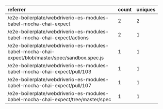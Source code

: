 | referrer                                                                                         | count | uniques |
| :----------------------------------------------------------------------------------------------- | :---- | :------ |
| /e2e-boilerplate/webdriverio-es-modules-babel-mocha-chai-expect                                  | 2     | 2       |
| /e2e-boilerplate/webdriverio-es-modules-babel-mocha-chai-expect/actions                          | 2     | 1       |
| /e2e-boilerplate/webdriverio-es-modules-babel-mocha-chai-expect/blob/master/spec/sandbox.spec.js | 1     | 1       |
| /e2e-boilerplate/webdriverio-es-modules-babel-mocha-chai-expect/pull/103                         | 1     | 1       |
| /e2e-boilerplate/webdriverio-es-modules-babel-mocha-chai-expect/pull/107                         | 1     | 1       |
| /e2e-boilerplate/webdriverio-es-modules-babel-mocha-chai-expect/tree/master/spec                 | 1     | 1       |